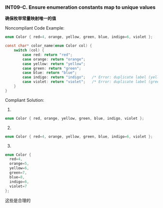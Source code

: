 ### INT09-C. Ensure enumeration constants map to unique values

**确保枚举常量映射唯一的值**

Noncompliant Code Example:

```C
enum Color { red=4, orange, yellow, green, blue, indigo=6, violet };

const char* color_name(enum Color col) {
    switch (col) {
        case red: return "red";
        case orange: return "orange";
        case yellow: return "yellow";
        case green: return "green";
        case blue: return "blue";
        case indigo: return "indigo";   /* Error: duplicate label (yellow) */
        case violet: return "violet";   /* Error: duplicate label (green) */
    }
}
```

Compliant Solution:

1.

```C
enum Color { red, orange, yellow, green, blue, indigo, violet };
```

2.

```C
enum Color { red=4, orange, yellow, green, blue, indigo=6, violet };
```

3.

```C
enum Color {
  red=4,
  orange=5,
  yellow=6,
  green=7,
  blue=8,
  indigo=6,
  violet=7
};
```

这些是合理的
